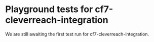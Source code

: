# Playground tests for cf7-cleverreach-integration
We are still awaiting the first test run for cf7-cleverreach-integration.

